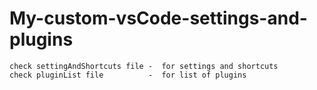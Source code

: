 # My-custom-vsCode-settings-and-plugins

	check settingAndShortcuts file -  for settings and shortcuts
	check pluginList file          -  for list of plugins

